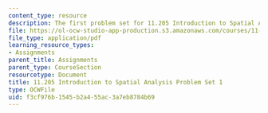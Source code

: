 ```yaml
---
content_type: resource
description: The first problem set for 11.205 Introduction to Spatial Analysis.
file: https://ol-ocw-studio-app-production.s3.amazonaws.com/courses/11-205-introduction-to-spatial-analysis-fall-2019/f3cf976b1545b2a455ac3a7eb8784b69_11.205f19_pset1.pdf
file_type: application/pdf
learning_resource_types:
- Assignments
parent_title: Assignments
parent_type: CourseSection
resourcetype: Document
title: 11.205 Introduction to Spatial Analysis Problem Set 1
type: OCWFile
uid: f3cf976b-1545-b2a4-55ac-3a7eb8784b69
---
```

